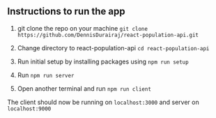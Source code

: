 ## Instructions to run the app

1. git clone the repo on your machine `git clone https://github.com/DennisDurairaj/react-population-api.git`

2. Change directory to react-population-api `cd react-population-api`

3. Run initial setup by installing packages using `npm run setup`

4. Run `npm run server`

5. Open another terminal and run `npm run client`

The client should now be running on `localhost:3000` and server on `localhost:9000`
